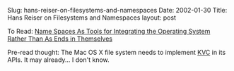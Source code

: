 Slug: hans-reiser-on-filesystems-and-namespaces
Date: 2002-01-30
Title: Hans Reiser on Filesystems and Namespaces
layout: post

To Read:  <a href="http://www.namesys.com/whitepaper.html">Name Spaces As Tools for Integrating the Operating System Rather Than As Ends in Themselves</a><p>
Pre-read thought: The Mac OS X file system needs to implement <a href="http://developer.apple.com/techpubs/macosx/Cocoa/TasksAndConcepts/ProgrammingTopics/KeyValueCoding/KeyValueCoding.html">KVC</a> in its APIs. It may already... I don&#39;t know.</p>
